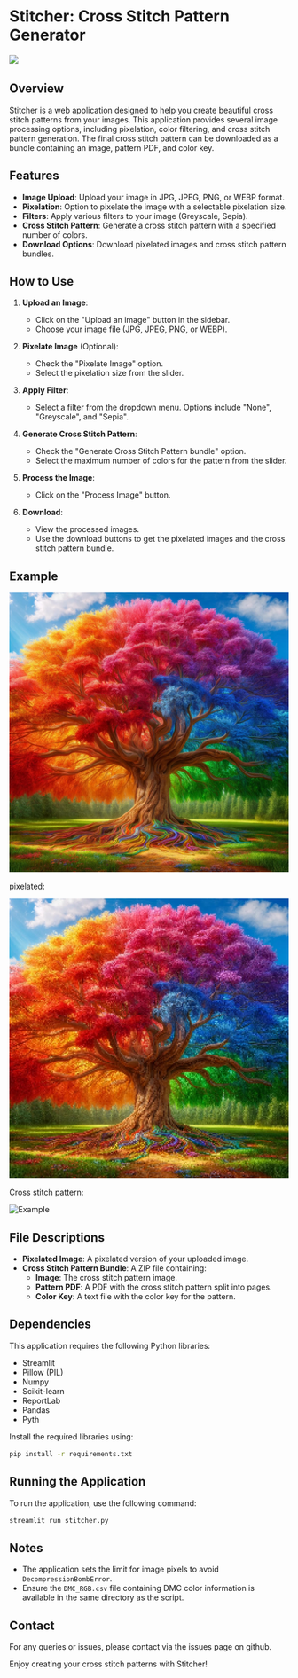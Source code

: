 # Stitcher: Cross Stitch Pattern Generator

![](images/logo.png)

## Overview
Stitcher is a web application designed to help you create beautiful cross stitch patterns from your images. This application provides several image processing options, including pixelation, color filtering, and cross stitch pattern generation. The final cross stitch pattern can be downloaded as a bundle containing an image, pattern PDF, and color key.

## Features
- **Image Upload**: Upload your image in JPG, JPEG, PNG, or WEBP format.
- **Pixelation**: Option to pixelate the image with a selectable pixelation size.
- **Filters**: Apply various filters to your image (Greyscale, Sepia).
- **Cross Stitch Pattern**: Generate a cross stitch pattern with a specified number of colors.
- **Download Options**: Download pixelated images and cross stitch pattern bundles.

## How to Use
1. **Upload an Image**:
    - Click on the "Upload an image" button in the sidebar.
    - Choose your image file (JPG, JPEG, PNG, or WEBP).

2. **Pixelate Image** (Optional):
    - Check the "Pixelate Image" option.
    - Select the pixelation size from the slider.

3. **Apply Filter**:
    - Select a filter from the dropdown menu. Options include "None", "Greyscale", and "Sepia".

4. **Generate Cross Stitch Pattern**:
    - Check the "Generate Cross Stitch Pattern bundle" option.
    - Select the maximum number of colors for the pattern from the slider.

5. **Process the Image**:
    - Click on the "Process Image" button.

6. **Download**:
    - View the processed images.
    - Use the download buttons to get the pixelated images and the cross stitch pattern bundle.


## Example

![Example](images/base.png)

pixelated:

![Example](images/pixelated.jpg)

Cross stitch pattern:

![Example](images/cross_stitch_image.png)


## File Descriptions
- **Pixelated Image**: A pixelated version of your uploaded image.
- **Cross Stitch Pattern Bundle**: A ZIP file containing:
  - **Image**: The cross stitch pattern image.
  - **Pattern PDF**: A PDF with the cross stitch pattern split into pages.
  - **Color Key**: A text file with the color key for the pattern.

## Dependencies
This application requires the following Python libraries:
- Streamlit
- Pillow (PIL)
- Numpy
- Scikit-learn
- ReportLab
- Pandas
- Pyth

Install the required libraries using:
```bash
pip install -r requirements.txt
```

## Running the Application
To run the application, use the following command:
```bash
streamlit run stitcher.py
```

## Notes
- The application sets the limit for image pixels to avoid `DecompressionBombError`.
- Ensure the `DMC_RGB.csv` file containing DMC color information is available in the same directory as the script.

## Contact
For any queries or issues, please contact via the issues page on github.

Enjoy creating your cross stitch patterns with Stitcher!